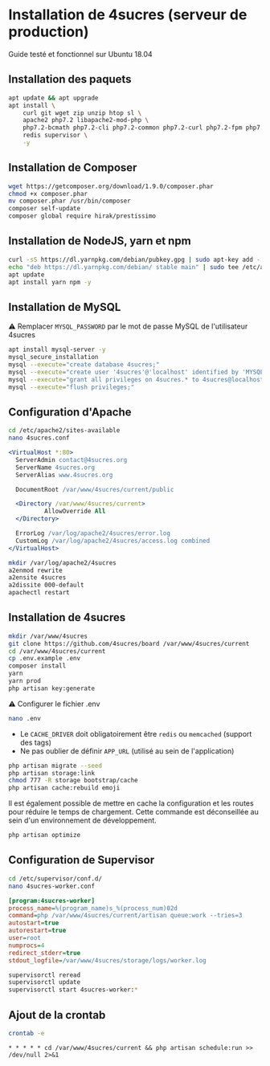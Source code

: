 # Installation de 4sucres (serveur de production)

Guide testé et fonctionnel sur Ubuntu 18.04

## Installation des paquets

```bash
apt update && apt upgrade
apt install \
    curl git wget zip unzip htop sl \
    apache2 php7.2 libapache2-mod-php \
    php7.2-bcmath php7.2-cli php7.2-common php7.2-curl php7.2-fpm php7.2-gd php7.2-gmp php7.2-intl php7.2-json php7.2-mbstring php7.2-mysql php7.2-opcache php7.2-pgsql php7.2-readline php7.2-xml php7.2-zip php7.2-imagick \
    redis supervisor \
    -y
```

## Installation de Composer

```bash
wget https://getcomposer.org/download/1.9.0/composer.phar
chmod +x composer.phar
mv composer.phar /usr/bin/composer
composer self-update
composer global require hirak/prestissimo
```

## Installation de NodeJS, yarn et npm

```bash
curl -sS https://dl.yarnpkg.com/debian/pubkey.gpg | sudo apt-key add -
echo "deb https://dl.yarnpkg.com/debian/ stable main" | sudo tee /etc/apt/sources.list.d/yarn.list
apt update
apt install yarn npm -y
```

## Installation de MySQL

⚠️ Remplacer `MYSQL_PASSWORD` par le mot de passe MySQL de l'utilisateur 4sucres

```bash
apt install mysql-server -y
mysql_secure_installation
mysql --execute="create database 4sucres;"
mysql --execute="create user '4sucres'@'localhost' identified by 'MYSQL_PASSWORD';"
mysql --execute="grant all privileges on 4sucres.* to 4sucres@localhost;"
mysql --execute="flush privileges;"
```

## Configuration d'Apache

```bash
cd /etc/apache2/sites-available
nano 4sucres.conf
```

```apache
<VirtualHost *:80>
  ServerAdmin contact@4sucres.org
  ServerName 4sucres.org
  ServerAlias www.4sucres.org

  DocumentRoot /var/www/4sucres/current/public

  <Directory /var/www/4sucres/current>
          AllowOverride All
  </Directory>

  ErrorLog /var/log/apache2/4sucres/error.log
  CustomLog /var/log/apache2/4sucres/access.log combined
</VirtualHost>
```

```bash
mkdir /var/log/apache2/4sucres
a2enmod rewrite
a2ensite 4sucres
a2dissite 000-default
apachectl restart
```

## Installation de 4sucres

```bash
mkdir /var/www/4sucres
git clone https://github.com/4sucres/board /var/www/4sucres/current
cd /var/www/4sucres/current
cp .env.example .env
composer install
yarn
yarn prod
php artisan key:generate
```

⚠️ Configurer le fichier .env

```bash
nano .env
```

- Le `CACHE_DRIVER` doit obligatoirement être `redis` ou `memcached` (support des tags)
- Ne pas oublier de définir `APP_URL` (utilisé au sein de l'application)

```bash
php artisan migrate --seed
php artisan storage:link
chmod 777 -R storage bootstrap/cache
php artisan cache:rebuild emoji
```

Il est également possible de mettre en cache la configuration et les routes pour réduire le temps de chargement. Cette commande est déconseillée au sein d'un environnement de développement.

```bash
php artisan optimize
```

## Configuration de Supervisor

```bash
cd /etc/supervisor/conf.d/
nano 4sucres-worker.conf
```

```ini
[program:4sucres-worker]
process_name=%(program_name)s_%(process_num)02d
command=php /var/www/4sucres/current/artisan queue:work --tries=3
autostart=true
autorestart=true
user=root
numprocs=4
redirect_stderr=true
stdout_logfile=/var/www/4sucres/storage/logs/worker.log
```

```bash
supervisorctl reread
supervisorctl update
supervisorctl start 4sucres-worker:*
```

## Ajout de la crontab

```bash
crontab -e
```

```
* * * * * cd /var/www/4sucres/current && php artisan schedule:run >> /dev/null 2>&1
```
